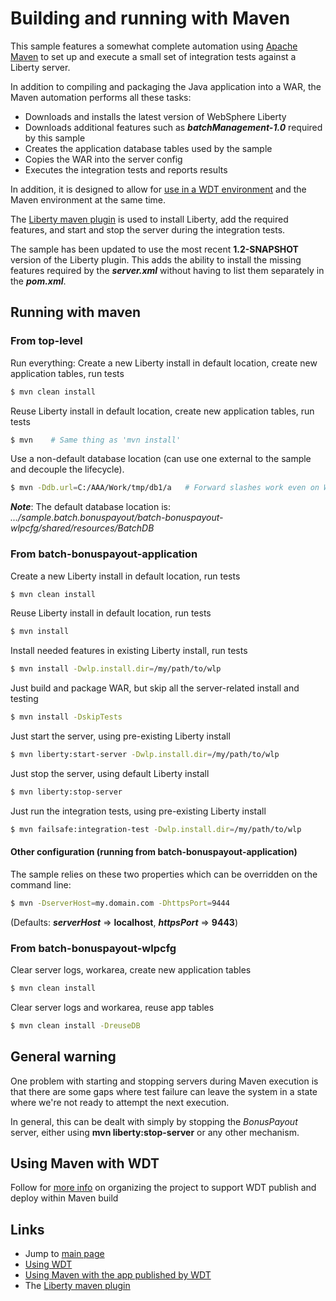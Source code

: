 # Building and running with Maven

This sample features a somewhat complete automation using [Apache Maven](http://maven.apache.org/) to set up and execute a small set of integration tests against a Liberty server.

In addition to compiling and packaging the Java application into a WAR, the Maven automation performs all these tasks:

- Downloads and installs the latest version of WebSphere Liberty
- Downloads additional features such as ***batchManagement-1.0*** required by this sample
- Creates the application database tables used by the sample
- Copies the WAR into the server config
- Executes the integration tests and reports results

In addition, it is designed to allow for [use in a WDT environment](/docs/Using-WDT.md) and the Maven environment at the same time.

The [Liberty maven plugin](https://github.com/WASdev/ci.maven) is used to install Liberty, add the required features, and start and stop the server during the integration tests.   

The sample has been updated to use the most recent **1.2-SNAPSHOT** version of the Liberty plugin.  This adds the ability to install the missing features required by the ***server.xml*** without having to list them separately in the ***pom.xml***.  

## Running with maven

### From top-level

Run everything:  Create a new Liberty install in default location, create new application tables, run tests

```bash
$ mvn clean install
```

Reuse Liberty install in default location, create new application tables, run tests

```bash
$ mvn    # Same thing as 'mvn install'
```

Use a non-default database location (can use one external to the sample and decouple the lifecycle).

```bash
$ mvn -Ddb.url=C:/AAA/Work/tmp/db1/a   # Forward slashes work even on Windows (where Derby slash/path issues can arise)
```

***Note***:  The default database location is: *.../sample.batch.bonuspayout/batch-bonuspayout-wlpcfg/shared/resources/BatchDB*

### From batch-bonuspayout-application

Create a new Liberty install in default location, run tests
```bash
$ mvn clean install
```

Reuse Liberty install in default location, run tests
```bash
$ mvn install
```

Install needed features in existing Liberty install, run tests
```bash
$ mvn install -Dwlp.install.dir=/my/path/to/wlp
```

Just build and package WAR, but skip all the server-related install and testing
```bash
$ mvn install -DskipTests
```

Just start the server, using pre-existing Liberty install
```bash
$ mvn liberty:start-server -Dwlp.install.dir=/my/path/to/wlp
```

Just stop the server, using default Liberty install
```bash
$ mvn liberty:stop-server
```

Just run the integration tests, using pre-existing Liberty install
```bash
$ mvn failsafe:integration-test -Dwlp.install.dir=/my/path/to/wlp
```

#### Other configuration (running from batch-bonuspayout-application)

The sample relies on these two properties which can be overridden on the command line:

```bash
$ mvn -DserverHost=my.domain.com -DhttpsPort=9444 
```
(Defaults: ***serverHost*** => **localhost**, ***httpsPort*** => **9443**)

### From batch-bonuspayout-wlpcfg

Clear server logs, workarea, create new application tables

```bash
$ mvn clean install
```

Clear server logs and workarea, reuse app tables

```bash
$ mvn clean install -DreuseDB  
```
## General warning

One problem with starting and stopping servers during Maven execution is that there are some gaps where test failure can leave the system in a state where we're not ready to attempt the next execution.   

In general, this can be dealt with simply by stopping the *BonusPayout* server, either using **mvn liberty:stop-server** or any other mechanism.

## Using Maven with WDT

Follow for [more info](/docs/Using-Maven-With-WDT-Published-App.md) on organizing the project to support WDT publish and deploy within Maven build

## Links

* Jump to [main page](/README.md)
* [Using WDT](/docs/Using-WDT.md)
* [Using Maven with the app published by WDT](/docs/Using-Maven-With-WDT-Published-App.md)
* The [Liberty maven plugin](https://github.com/WASdev/ci.maven)

